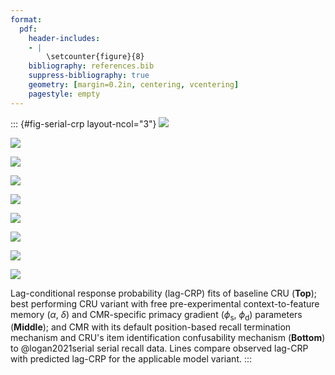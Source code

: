 ```yaml
---
format:
  pdf:
    header-includes:
    - |
        \setcounter{figure}{8}
    bibliography: references.bib
    suppress-bibliography: true
    geometry: [margin=0.2in, centering, vcentering]
    pagestyle: empty
---
```


::: {#fig-serial-crp layout-ncol="3"}
![](../cru_to_cmr/figures/bw_Gordon2021_BaseCRU_Confusable_Fitting_crp_LL5.png)

![](../cru_to_cmr/figures/bw_Gordon2021_BaseCRU_Confusable_Fitting_crp_LL6.png)

![](../cru_to_cmr/figures/bw_Gordon2021_BaseCRU_Confusable_Fitting_crp_LL7.png)

![](../cru_to_cmr/figures/bw_Gordon2021_CRU_with_Pre-Expt_and_Primacy_Confusable_Fitting_crp_LL5.png)

![](../cru_to_cmr/figures/bw_Gordon2021_CRU_with_Pre-Expt_and_Primacy_Confusable_Fitting_crp_LL6.png)

![](../cru_to_cmr/figures/bw_Gordon2021_CRU_with_Pre-Expt_and_Primacy_Confusable_Fitting_crp_LL7.png)

![](../cru_to_cmr/figures/bw_Gordon2021_BaseCMR_Confusable_Fitting_crp_LL5.png)

![](../cru_to_cmr/figures/bw_Gordon2021_BaseCMR_Confusable_Fitting_crp_LL6.png)

![](../cru_to_cmr/figures/bw_Gordon2021_BaseCMR_Confusable_Fitting_crp_LL7.png)

Lag-conditional response probability (lag-CRP) fits of baseline CRU (**Top**); best performing CRU variant with free pre-experimental context-to-feature memory ($\alpha$, $\delta$) and CMR-specific primacy gradient  ($\phi_\text{s}$, $\phi_\text{d}$) parameters (**Middle**); and CMR with its default position-based recall termination mechanism and CRU's item identification confusability mechanism (**Bottom**) to @logan2021serial serial recall data.
Lines compare observed lag-CRP with predicted lag-CRP for the applicable model variant.
:::

<!-- **Alt Text**.
Lag-conditional response probability (lag-CRP) curves for serial-recall lists of length 5, 6, and 7 (columns). Within each column, three rows show: (1) baseline CRU; (2) the hybrid CRU that adds primacy and pre-experimental support; (3) CMR with position-based stopping. Observed data (grey lines ± SE) and model predictions (black lines) are plotted for lags −4 to +5. All variants fit the dominant +1 forward transition, but only the hybrid CRU (row 2) closely tracks the small yet reliable −1 "fill-in" backward transition, while baseline CRU underestimates and CMR overestimates backward-lag probabilities beyond −1. -->
